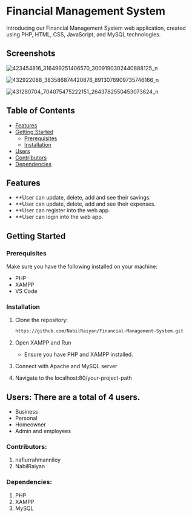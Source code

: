 # Financial Management System

Introducing our Financial Management System web application, created using PHP, HTML, CSS, JavaScript, and MySQL technologies.

## Screenshots

![423454816_316499251406570_3009190302440888125_n](https://github.com/NabilRaiyan/Financial-Management-System/assets/31074461/f000cec0-f5b3-4a34-808a-22243da0d5a0)

![432922088_383586874420876_8913076909735746166_n](https://github.com/NabilRaiyan/Financial-Management-System/assets/31074461/05445947-54bf-4900-afbc-b9fea7827082)


![431280704_704075475222151_2643782550453073624_n](https://github.com/NabilRaiyan/Financial-Management-System/assets/31074461/4334aa18-6ab1-4dc3-a8a4-5f04effbd4cc)



## Table of Contents
- [Features](#features)
- [Getting Started](#getting-started)
  - [Prerequisites](#prerequisites)
  - [Installation](#installation)
- [Users](#users)
- [Contributors](#contributors)
- [Dependencies](#dependencies)


## Features

- **User can update, delete, add and see their savings.
- **User can update, delete, add and see their expenses.
- **User can register into the web app.
- **User can login into the web app.

## Getting Started

### Prerequisites

Make sure you have the following installed on your machine:

- PHP
- XAMPP
- VS Code

### Installation

1. Clone the repository:

   ```bash
   https://github.com/NabilRaiyan/Financial-Management-System.git

2. Open XAMPP and Run
   - Ensure you have PHP and XAMPP installed.
3. Connect with Apache and MySQL server
   
4. Navigate to the localhost:80/your-project-path


## Users: There are a total of 4 users.
  - Business 
  - Personal
  - Homeowner
  - Admin and employees


### Contributors:

1. nafiurrahmanniloy
2. NabilRaiyan

### Dependencies: 
1. PHP
2. XAMPP
3. MySQL




